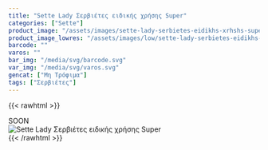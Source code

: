 ```yaml
---
title: "Sette Lady Σερβιέτες ειδικής χρήσης Super"
categories: ["Sette"]
product_image: "/assets/images/sette-lady-serbietes-eidikhs-xrhshs-super.jpg"
product_image_lowres: "/assets/images/low/sette-lady-serbietes-eidikhs-xrhshs-super.jpg"
barcode: ""
varos: ""
bar_img: "/media/svg/barcode.svg"
var_img: "/media/svg/varos.svg"
gencat: ["Μη Τρόφιμα"]
tags: ["Σερβιέτες"]
---
```

{{< rawhtml >}}

<div class="sload425"><div class="product">SOON<br><div class="pimg"><img alt="Sette Lady Σερβιέτες ειδικής χρήσης Super" title="Sette Lady Σερβιέτες ειδικής χρήσης Super" src="/assets/images/sette-lady-serbietes-eidikhs-xrhshs-super.jpg"></div></div></div>
{{< /rawhtml >}}


